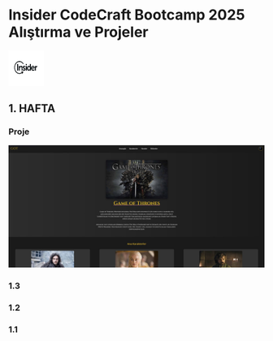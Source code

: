 
# Insider CodeCraft Bootcamp 2025 Alıştırma ve Projeler
<img src="./screenshots/insider-1.jpg" alt="Example Image" width="70" height="70">


## 1. HAFTA

### Proje
![Example Image](./screenshots/proje_1.jpg)


### 1.3


### 1.2


### 1.1
